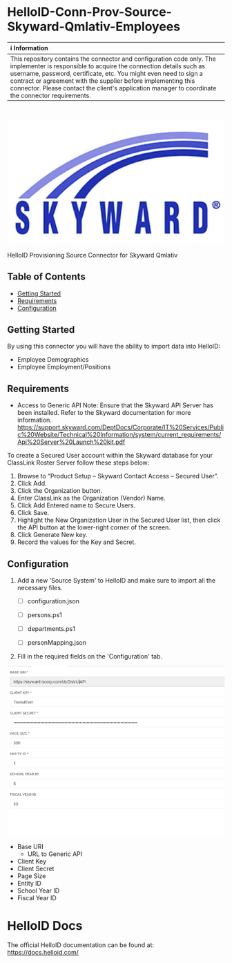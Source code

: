 # HelloID-Conn-Prov-Source-Skyward-Qmlativ-Employees

| :information_source: Information |
|:---------------------------|
| This repository contains the connector and configuration code only. The implementer is responsible to acquire the connection details such as username, password, certificate, etc. You might even need to sign a contract or agreement with the supplier before implementing this connector. Please contact the client's application manager to coordinate the connector requirements.       |

<br />

<p align="center">
  <img src="Assets/Logo.jpg">
</p>
HelloID Provisioning Source Connector for Skyward Qmlativ

<!-- TABLE OF CONTENTS -->
## Table of Contents
* [Getting Started](#getting-started)
* [Requirements](#Requirements)
* [Configuration](#configuration)

<!-- GETTING STARTED -->
## Getting Started
By using this connector you will have the ability to import data into HelloID:
* Employee Demographics
* Employee Employment/Positions 

## Requirements
- Access to Generic API
Note: Ensure that the Skyward API Server has been installed. Refer to the Skyward documentation for more information.
https://support.skyward.com/DeptDocs/Corporate/IT%20Services/Public%20Website/Technical%20Information/system/current_requirements/Api%20Server%20Launch%20kit.pdf

To create a Secured User account within the Skyward database for your ClassLink Roster Server follow these steps below:
 1. Browse to “Product Setup – Skyward Contact Access – Secured User”.
 2. Click Add.
 3. Click the Organization button.
 4. Enter ClassLink as the Organization (Vendor) Name.
 5. Click Add Entered name to Secure Users.
 6. Click Save.
 7. Highlight the New Organization User in the Secured User list, then click the API button at the lower-right corner of the screen.
 8. Click Generate New key.
 9. Record the values for the Key and Secret.

## Configuration
1. Add a new 'Source System' to HelloID and make sure to import all the necessary files.

    - [ ] configuration.json
    - [ ] persons.ps1
    - [ ] departments.ps1
    - [ ] personMapping.json


2. Fill in the required fields on the 'Configuration' tab.

![image](Assets/Config.png)
* Base URI
  * URL to Generic API
* Client Key
* Client Secret
* Page Size
* Entity ID
* School Year ID
* Fiscal Year ID


# HelloID Docs
The official HelloID documentation can be found at: https://docs.helloid.com/

